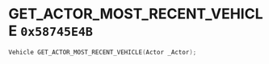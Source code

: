 # GET_ACTOR_MOST_RECENT_VEHICLE `0x58745E4B`

```cpp
Vehicle GET_ACTOR_MOST_RECENT_VEHICLE(Actor _Actor);
```